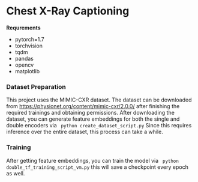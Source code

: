 # Chest X-Ray Captioning

**Requrements**
- pytorch=1.7
- torchvision
- tqdm
- pandas
- opencv
- matplotlib

### Dataset Preparation
This project uses the MIMIC-CXR dataset. The dataset can be downloaded from https://physionet.org/content/mimic-cxr/2.0.0/ after finishing the required trainings and obtaining permissions. After downloading the dataset, you can generate feature embeddings for both the single and double encoders via
` python create_dataset_script.py`
Since this requires inference over the entire dataset, this process can take a while.

### Training
After getting feature embeddings, you can train the model via
` python double_tf_training_script_vm.py`
this will save a checkpoint every epoch as well.

